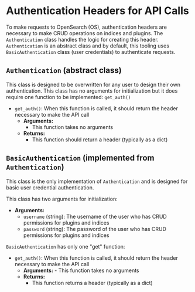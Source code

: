 # Authentication Headers for API Calls

To make requests to OpenSearch (OS), authentication headers are necessary to make CRUD operations on indices and plugins. The `Authentication` class handles the logic for creating this header. `Authentication` is an abstract class and by default, this tooling uses `BasicAuthentication` class (user credentials) to authenticate requests.

## `Authentication` (abstract class)

This class is designed to be overwritten for any user to design their own authentication. This class has no arguments for initialization but it does require one function to be implemented: `get_auth()`

- `get_auth()`: When this function is called, it should return the header necessary to make the API call
    - **Arguments:**
        - This function takes no arguments
    - **Returns:**
        - This function should return a header (typically as a dict)

## `BasicAuthentication` (implemented from `Authentication`)

This class is the only implementation of `Authentication` and is designed for basic user credential authentication.

This class has two arguments for initialization:
- **Arguments:**
    - `username` (string): The username of the user who has CRUD permissions for plugins and indices
    - `password` (string): The password of the user who has CRUD permissions for plugins and indices

`BasicAuthentication` has only one "get" function:

- `get_auth()`: When this function is called, it should return the header necessary to make the API call
    - **Arguments:**
            - This function takes no arguments
    - **Returns:**
        - This function returns a header (typically as a dict)
